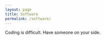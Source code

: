 ```yaml
---
layout: page
title: Software
permalink: /software/
---
```


Coding is difficult. Have someone on your side. 